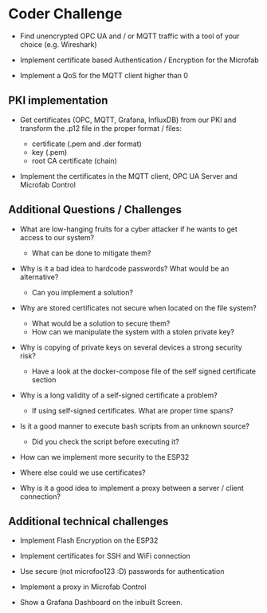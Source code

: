 # Coder Challenge

- Find unencrypted OPC UA and / or MQTT traffic with a tool of your choice (e.g. Wireshark)

- Implement certificate based Authentication / Encryption for the Microfab

- Implement a QoS for the MQTT client higher than 0

## PKI implementation
- Get certificates (OPC, MQTT, Grafana, InfluxDB) from our PKI and transform the .p12 file in the proper format / files:
  - certificate (.pem and .der format)
  - key (.pem)
  - root CA certificate (chain)

- Implement the certificates in the MQTT client, OPC UA Server and Microfab Control


## Additional Questions / Challenges

- What are low-hanging fruits for a cyber attacker if he wants to get access to our system?
  - What can be done to mitigate them?


- Why is it a bad idea to hardcode passwords? What would be an alternative?
  - Can you implement a solution?
  

- Why are stored certificates not secure when located on the file system?
  - What would be a solution to secure them?
  - How can we manipulate the system with a stolen private key?

- Why is copying of private keys on several devices a strong security risk?
  - Have a look at the docker-compose file of the self signed certificate section

- Why is a long validity of a self-signed certificate a problem?
  - If using self-signed certificates. What are proper time spans?

- Is it a good manner to execute bash scripts from an unknown source? 
  - Did you check the script before executing it?

- How can we implement more security to the ESP32


- Where else could we use certificates?


- Why is it a good idea to implement a proxy between a server / client connection?


## Additional technical challenges

- Implement Flash Encryption on the ESP32

- Implement certificates for SSH and WiFi connection

- Use secure (not microfoo123 :D) passwords for authentication

- Implement a proxy in Microfab Control

- Show a Grafana Dashboard on the inbuilt Screen.

